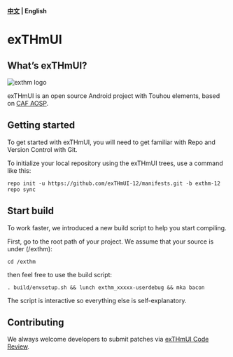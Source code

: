 **[中文](https://github.com/exthmui/android/blob/exthm-11/README.MD) | English**

# exTHmUI

## What’s exTHmUI?

![exthm logo](https://raw.githubusercontent.com/exTHmUI-12/manifests/exthm-12/logo.png)

exTHmUI is an open source Android project with Touhou elements, based on [CAF AOSP](https://source.codeaurora.org/). 

## Getting started

To get started with exTHmUI, you will need to get familiar with Repo and Version Control with Git.

To initialize your local repository using the exTHmUI trees, use a command like this:

```shell
repo init -u https://github.com/exTHmUI-12/manifests.git -b exthm-12
repo sync
```

## Start build

To work faster, we introduced a new build script to help you start compiling.

First, go to the root path of your project. We assume that your source is under (/exthm):

```shell
cd /exthm
```

then feel free to use the build script:

```
. build/envsetup.sh && lunch exthm_xxxxx-userdebug && mka bacon
```

The script is interactive so everything else is self-explanatory.

## Contributing

We always welcome developers to submit patches via [exTHmUI Code Review](https://review.exthmui.cn/).

